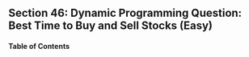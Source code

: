 ## Section 46: Dynamic Programming Question: Best Time to Buy and Sell Stocks (Easy)

#### Table of Contents
